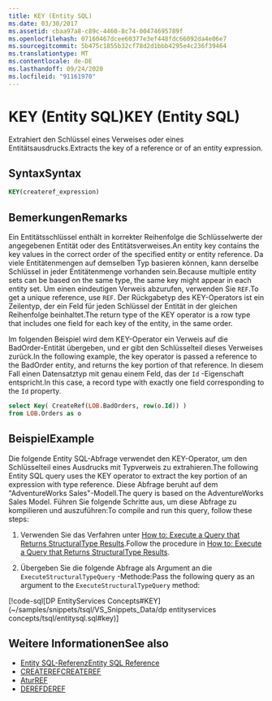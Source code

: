 ```yaml
---
title: KEY (Entity SQL)
ms.date: 03/30/2017
ms.assetid: cbaa97a8-c89c-4460-8c74-00474695789f
ms.openlocfilehash: 07160467dcee60377e3ef448fdc66092da4e06e7
ms.sourcegitcommit: 5b475c1855b32cf78d2d1bbb4295e4c236f39464
ms.translationtype: MT
ms.contentlocale: de-DE
ms.lasthandoff: 09/24/2020
ms.locfileid: "91161970"
---
```

# <a name="key-entity-sql"></a><span data-ttu-id="0e95e-102">KEY (Entity SQL)</span><span class="sxs-lookup"><span data-stu-id="0e95e-102">KEY (Entity SQL)</span></span>

<span data-ttu-id="0e95e-103">Extrahiert den Schlüssel eines Verweises oder eines Entitätsausdrucks.</span><span class="sxs-lookup"><span data-stu-id="0e95e-103">Extracts the key of a reference or of an entity expression.</span></span>  
  
## <a name="syntax"></a><span data-ttu-id="0e95e-104">Syntax</span><span class="sxs-lookup"><span data-stu-id="0e95e-104">Syntax</span></span>  
  
```sql  
KEY(createref_expression)  
```  
  
## <a name="remarks"></a><span data-ttu-id="0e95e-105">Bemerkungen</span><span class="sxs-lookup"><span data-stu-id="0e95e-105">Remarks</span></span>  

 <span data-ttu-id="0e95e-106">Ein Entitätsschlüssel enthält in korrekter Reihenfolge die Schlüsselwerte der angegebenen Entität oder des Entitätsverweises.</span><span class="sxs-lookup"><span data-stu-id="0e95e-106">An entity key contains the key values in the correct order of the specified entity or entity reference.</span></span> <span data-ttu-id="0e95e-107">Da viele Entitätenmengen auf demselben Typ basieren können, kann derselbe Schlüssel in jeder Entitätenmenge vorhanden sein.</span><span class="sxs-lookup"><span data-stu-id="0e95e-107">Because multiple entity sets can be based on the same type, the same key might appear in each entity set.</span></span> <span data-ttu-id="0e95e-108">Um einen eindeutigen Verweis abzurufen, verwenden Sie `REF`.</span><span class="sxs-lookup"><span data-stu-id="0e95e-108">To get a unique reference, use `REF`.</span></span> <span data-ttu-id="0e95e-109">Der Rückgabetyp des KEY-Operators ist ein Zeilentyp, der ein Feld für jeden Schlüssel der Entität in der gleichen Reihenfolge beinhaltet.</span><span class="sxs-lookup"><span data-stu-id="0e95e-109">The return type of the KEY operator is a row type that includes one field for each key of the entity, in the same order.</span></span>  
  
 <span data-ttu-id="0e95e-110">Im folgenden Beispiel wird dem KEY-Operator ein Verweis auf die BadOrder-Entität übergeben, und er gibt den Schlüsselteil dieses Verweises zurück.</span><span class="sxs-lookup"><span data-stu-id="0e95e-110">In the following example, the key operator is passed a reference to the BadOrder entity, and returns the key portion of that reference.</span></span> <span data-ttu-id="0e95e-111">In diesem Fall einen Datensatztyp mit genau einem Feld, das der `Id` -Eigenschaft entspricht.</span><span class="sxs-lookup"><span data-stu-id="0e95e-111">In this case, a record type with exactly one field corresponding to the `Id` property.</span></span>  
  
```sql  
select Key( CreateRef(LOB.BadOrders, row(o.Id)) )
from LOB.Orders as o  
```  
  
## <a name="example"></a><span data-ttu-id="0e95e-112">Beispiel</span><span class="sxs-lookup"><span data-stu-id="0e95e-112">Example</span></span>  

 <span data-ttu-id="0e95e-113">Die folgende Entity SQL-Abfrage verwendet den KEY-Operator, um den Schlüsselteil eines Ausdrucks mit Typverweis zu extrahieren.</span><span class="sxs-lookup"><span data-stu-id="0e95e-113">The following Entity SQL query uses the KEY operator to extract the key portion of an expression with type reference.</span></span> <span data-ttu-id="0e95e-114">Diese Abfrage beruht auf dem "AdventureWorks Sales"-Modell.</span><span class="sxs-lookup"><span data-stu-id="0e95e-114">The query is based on the AdventureWorks Sales Model.</span></span> <span data-ttu-id="0e95e-115">Führen Sie folgende Schritte aus, um diese Abfrage zu kompilieren und auszuführen:</span><span class="sxs-lookup"><span data-stu-id="0e95e-115">To compile and run this query, follow these steps:</span></span>  
  
1. <span data-ttu-id="0e95e-116">Verwenden Sie das Verfahren unter [How to: Execute a Query that Returns StructuralType Results](../how-to-execute-a-query-that-returns-structuraltype-results.md).</span><span class="sxs-lookup"><span data-stu-id="0e95e-116">Follow the procedure in [How to: Execute a Query that Returns StructuralType Results](../how-to-execute-a-query-that-returns-structuraltype-results.md).</span></span>  
  
2. <span data-ttu-id="0e95e-117">Übergeben Sie die folgende Abfrage als Argument an die `ExecuteStructuralTypeQuery` -Methode:</span><span class="sxs-lookup"><span data-stu-id="0e95e-117">Pass the following query as an argument to the `ExecuteStructuralTypeQuery` method:</span></span>  
  
 [!code-sql[DP EntityServices Concepts#KEY](~/samples/snippets/tsql/VS_Snippets_Data/dp entityservices concepts/tsql/entitysql.sql#key)]  
  
## <a name="see-also"></a><span data-ttu-id="0e95e-118">Weitere Informationen</span><span class="sxs-lookup"><span data-stu-id="0e95e-118">See also</span></span>

- [<span data-ttu-id="0e95e-119">Entity SQL-Referenz</span><span class="sxs-lookup"><span data-stu-id="0e95e-119">Entity SQL Reference</span></span>](entity-sql-reference.md)
- [<span data-ttu-id="0e95e-120">CREATEREF</span><span class="sxs-lookup"><span data-stu-id="0e95e-120">CREATEREF</span></span>](createref-entity-sql.md)
- [<span data-ttu-id="0e95e-121">Atur</span><span class="sxs-lookup"><span data-stu-id="0e95e-121">REF</span></span>](ref-entity-sql.md)
- [<span data-ttu-id="0e95e-122">DEREF</span><span class="sxs-lookup"><span data-stu-id="0e95e-122">DEREF</span></span>](deref-entity-sql.md)
